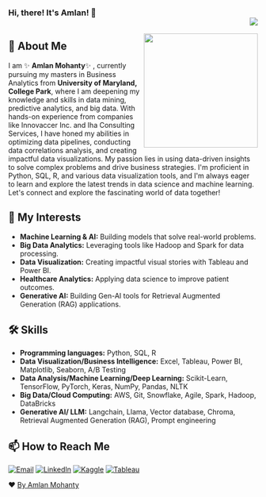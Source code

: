 ### Hi, there! It's Amlan! 👋    <div align = 'right'>![](https://komarev.com/ghpvc/?username=amlanmohanty1&color=yellow)</div>

<img align='right' src="https://media.giphy.com/media/M9gbBd9nbDrOTu1Mqx/giphy.gif" width="230">

## 🚀 About Me

I am ✨ **Amlan Mohanty**✨ , currently pursuing  my masters in Business Analytics from **University of Maryland, College Park**, where I am deepening my knowledge and skills in data mining, predictive analytics, and big data. With hands-on experience from companies like Innovaccer Inc. and Iha Consulting Services, I have honed my abilities in optimizing data pipelines, conducting data correlations analysis, and creating impactful data visualizations. My passion lies in using data-driven insights to solve complex problems and drive business strategies. I'm proficient in Python, SQL, R, and various data visualization tools, and I'm always eager to learn and explore the latest trends in data science and machine learning. Let's connect and explore the fascinating world of data together!

## 🔭 My Interests

- **Machine Learning & AI:** Building models that solve real-world problems.
- **Big Data Analytics:** Leveraging tools like Hadoop and Spark for data processing.
- **Data Visualization:** Creating impactful visual stories with Tableau and Power BI.
- **Healthcare Analytics:** Applying data science to improve patient outcomes.
- **Generative AI:** Building Gen-AI tools for Retrieval Augmented Generation (RAG) applications.

## 🛠 Skills

- **Programming languages:** Python, SQL, R
- **Data Visualization/Business Intelligence:** Excel, Tableau, Power BI, Matplotlib, Seaborn, A/B Testing
- **Data Analysis/Machine Learning/Deep Learning:** Scikit-Learn, TensorFlow, PyTorch, Keras, NumPy, Pandas, NLTK
- **Big Data/Cloud Computing:** AWS, Git, Snowflake, Agile, Spark, Hadoop, DataBricks
- **Generative AI/ LLM:** Langchain, Llama, Vector database, Chroma, Retrieval Augmented Generation (RAG), Prompt engineering

<!-- - 💼 I’m currently pursuing my masters in Business Analytics from University of Maryland, College Park.
- 🌱 I’m currently learning and sharpening my skills in Machine Learning and Data Science.
- 🔭 I’m looking for full time opportunity to showcase my work and contribute to the organization.
- 🥅 Goals: Contribute more to Open Source projects.                                           
<!--<p align= "center"><img src="https://github-readme-stats.vercel.app/api?username=amlanmohanty1&show_icons=true"></p>-->
<!--
<br><br>
<br>
-->

<!--<img src="https://spectrapackautomation.com/img/contactme.gif" /> -->
## 📫 How to Reach Me

[![Email](https://img.shields.io/badge/Email-amlan@umd.edu-red?style=flat&logo=gmail&logoColor=white)](mailto:amlan@umd.edu)
[![LinkedIn](https://img.shields.io/badge/LinkedIn-amlanmohanty1-blue?style=flat&logo=linkedin)](https://www.linkedin.com/in/amlanmohanty1/) 
[![Kaggle](https://img.shields.io/badge/Kaggle-amlanmohanty-skyblue?style=flat&logo=kaggle&logoColor=white)](https://www.kaggle.com/amlanmohanty1) 
[![Tableau](https://img.shields.io/badge/Tableau-amlanmohanty-orange?style=flat&logo=tableau&logoColor=white)](https://public.tableau.com/app/profile/amlan.mohanty8190/vizzes)


<!--
  
-  Linkedin : https://www.linkedin.com/in/amlan-mohanty-2869491a4/
-  Email  : mohanty.amlan1400@gmail.com
-  Kaggle : https://www.kaggle.com/amlanmohanty1
-  Medium : https://amlanmohanty1.medium.com/
-->


❤ [By Amlan Mohanty](https://github.com/amlanmohanty1/)
